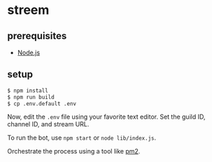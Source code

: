 # streem

## prerequisites

 * [Node.js](https://nodejs.org/download/release/latest/)

## setup

```sh
$ npm install
$ npm run build
$ cp .env.default .env
```

Now, edit the `.env` file using your favorite text editor. Set the guild ID, channel ID, and stream URL.

To run the bot, use `npm start` or `node lib/index.js`.

Orchestrate the process using a tool like [pm2](https://pm2.keymetrics.io/docs/usage/quick-start/).
